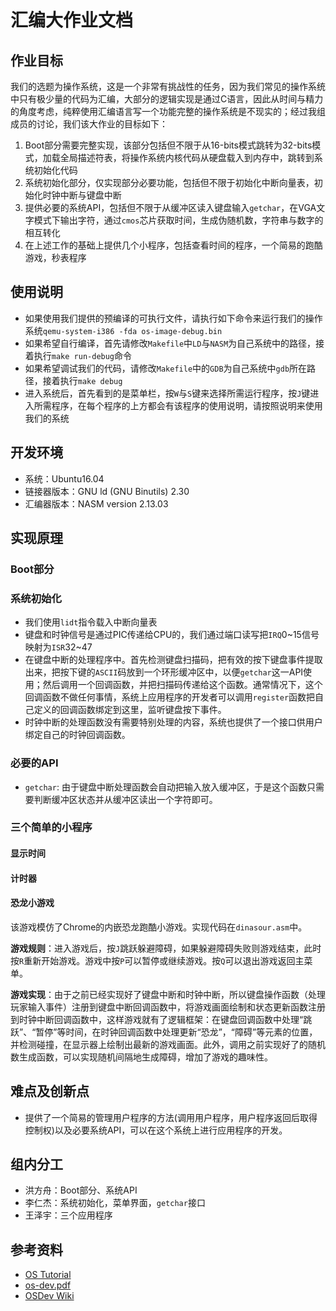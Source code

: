 # 汇编大作业文档

## 作业目标
我们的选题为操作系统，这是一个非常有挑战性的任务，因为我们常见的操作系统中只有极少量的代码为汇编，大部分的逻辑实现是通过C语言，因此从时间与精力的角度考虑，纯粹使用汇编语言写一个功能完整的操作系统是不现实的；经过我组成员的讨论，我们该大作业的目标如下：

1. Boot部分需要完整实现，该部分包括但不限于从16-bits模式跳转为32-bits模式，加载全局描述符表，将操作系统内核代码从硬盘载入到内存中，跳转到系统初始化代码
2. 系统初始化部分，仅实现部分必要功能，包括但不限于初始化中断向量表，初始化时钟中断与键盘中断
3. 提供必要的系统API，包括但不限于从缓冲区读入键盘输入`getchar`，在VGA文字模式下输出字符，通过`cmos`芯片获取时间，生成伪随机数，字符串与数字的相互转化
4. 在上述工作的基础上提供几个小程序，包括查看时间的程序，一个简易的跑酷游戏，秒表程序

## 使用说明
- 如果使用我们提供的预编译的可执行文件，请执行如下命令来运行我们的操作系统`qemu-system-i386 -fda os-image-debug.bin`
- 如果希望自行编译，首先请修改`Makefile`中`LD`与`NASM`为自己系统中的路径，接着执行`make run-debug`命令
- 如果希望调试我们的代码，请修改`Makefile`中的`GDB`为自己系统中`gdb`所在路径，接着执行`make debug`
- 进入系统后，首先看到的是菜单栏，按`W`与`S`键来选择所需运行程序，按`J`键进入所需程序，在每个程序的上方都会有该程序的使用说明，请按照说明来使用我们的系统

## 开发环境
- 系统：Ubuntu16.04
- 链接器版本：GNU ld (GNU Binutils) 2.30
- 汇编器版本：NASM version 2.13.03

## 实现原理
### Boot部分

### 系统初始化
* 我们使用`lidt`指令载入中断向量表
* 键盘和时钟信号是通过PIC传递给CPU的，我们通过端口读写把`IRQ`0~15信号映射为`ISR`32~47
* 在键盘中断的处理程序中。首先检测键盘扫描码，把有效的按下键盘事件提取出来，把按下键的`ASCII`码放到一个环形缓冲区中，以便`getchar`这一API使用；然后调用一个回调函数，并把扫描码传递给这个函数。通常情况下，这个回调函数不做任何事情，系统上应用程序的开发者可以调用`register`函数把自己定义的回调函数绑定到这里，监听键盘按下事件。
* 时钟中断的处理函数没有需要特别处理的内容，系统也提供了一个接口供用户绑定自己的时钟回调函数。

### 必要的API
* `getchar`: 由于键盘中断处理函数会自动把输入放入缓冲区，于是这个函数只需要判断缓冲区状态并从缓冲区读出一个字符即可。
### 三个简单的小程序
#### 显示时间
#### 计时器
#### 恐龙小游戏
该游戏模仿了Chrome的内嵌恐龙跑酷小游戏。实现代码在`dinasour.asm`中。

**游戏规则**：进入游戏后，按`J`跳跃躲避障碍，如果躲避障碍失败则游戏结束，此时按`R`重新开始游戏。游戏中按`P`可以暂停或继续游戏。按`Q`可以退出游戏返回主菜单。

**游戏实现**：由于之前已经实现好了键盘中断和时钟中断，所以键盘操作函数（处理玩家输入事件）注册到键盘中断回调函数中，将游戏画面绘制和状态更新函数注册到时钟中断回调函数中，这样游戏就有了逻辑框架：在键盘回调函数中处理“跳跃”、“暂停”等时间，在时钟回调函数中处理更新“恐龙”，“障碍”等元素的位置，并检测碰撞，在显示器上绘制出最新的游戏画面。此外，调用之前实现好了的随机数生成函数，可以实现随机间隔地生成障碍，增加了游戏的趣味性。

## 难点及创新点
* 提供了一个简易的管理用户程序的方法(调用用户程序，用户程序返回后取得控制权)以及必要系统API，可以在这个系统上进行应用程序的开发。

## 组内分工
- 洪方舟：Boot部分、系统API
- 李仁杰：系统初始化，菜单界面，`getchar`接口
- 王泽宇：三个应用程序

## 参考资料
- [OS Tutorial](https://github.com/cfenollosa/os-tutorial)
- [os-dev.pdf](http://www.cs.bham.ac.uk/~exr/lectures/opsys/10_11/lectures/os-dev.pdf)
- [OSDev Wiki](https://wiki.osdev.org/Main_Page)
